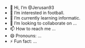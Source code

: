- 👋 Hi, I’m @Jerusan93
- 👀 I’m interested in football.
- 🌱 I’m currently learning informatic.
- 💞️ I’m looking to collaborate on ...
- 📫 How to reach me ...
- 😄 Pronouns: ...
- ⚡ Fun fact: ...

<!---
Jerusan93/Jerusan93 is a ✨ special ✨ repository because its `README.md` (this file) appears on your GitHub profile.
You can click the Preview link to take a look at your changes.
--->

